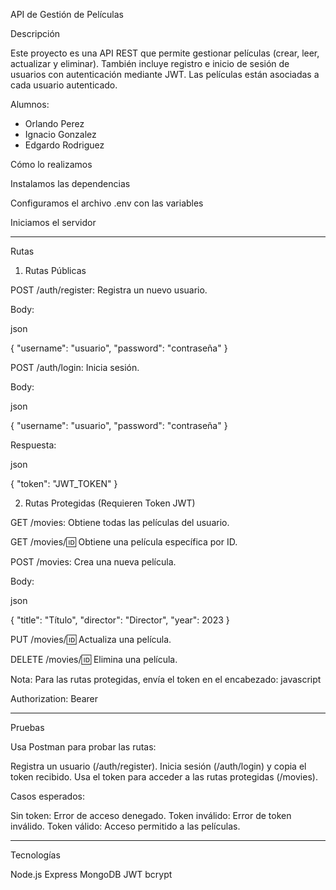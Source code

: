 API de Gestión de Películas

Descripción

Este proyecto es una API REST que permite gestionar películas (crear, leer, actualizar y eliminar). También incluye registro e inicio de sesión de usuarios con autenticación mediante JWT. Las películas están asociadas a cada usuario autenticado.

Alumnos:

- Orlando Perez
- Ignacio Gonzalez
- Edgardo Rodriguez

Cómo lo realizamos

Instalamos las dependencias

Configuramos el archivo .env con las variables

Iniciamos el servidor

------------------------------------------------------------------------

Rutas

1. Rutas Públicas

POST /auth/register: Registra un nuevo usuario.

Body:

json

{
  "username": "usuario",
  "password": "contraseña"
}

POST /auth/login: Inicia sesión.

Body:

json

{
  "username": "usuario",
  "password": "contraseña"
}

Respuesta:

json

{
  "token": "JWT_TOKEN"
}

2. Rutas Protegidas (Requieren Token JWT)

GET /movies: Obtiene todas las películas del usuario.

GET /movies/:id: Obtiene una película específica por ID.

POST /movies: Crea una nueva película.

Body:

json

{
  "title": "Título",
  "director": "Director",
  "year": 2023
}

PUT /movies/:id: Actualiza una película.

DELETE /movies/:id: Elimina una película.

Nota: Para las rutas protegidas, envía el token en el encabezado:
javascript

Authorization: Bearer <TOKEN>

-----------------------------------------------------------------------------

Pruebas

Usa Postman para probar las rutas:

Registra un usuario (/auth/register).
Inicia sesión (/auth/login) y copia el token recibido.
Usa el token para acceder a las rutas protegidas (/movies).

Casos esperados:

Sin token: Error de acceso denegado.
Token inválido: Error de token inválido.
Token válido: Acceso permitido a las películas.

-----------------------------------------------------------------------------

Tecnologías

Node.js
Express
MongoDB
JWT
bcrypt

